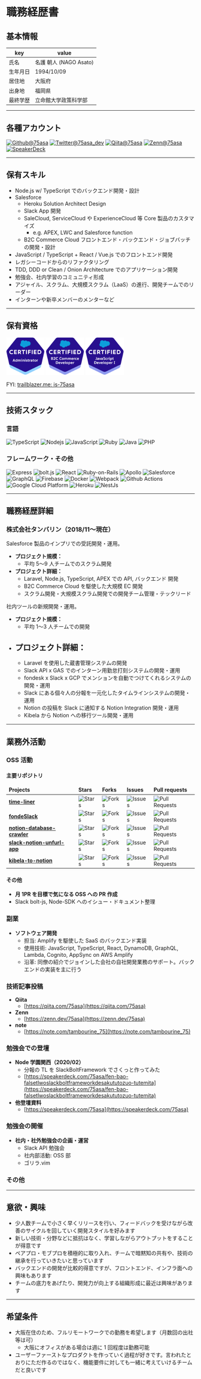 # 職務経歴書

## 基本情報

| key      | value                  |
| -------- | ---------------------- |
| 氏名     | 名護 朝人 (NAGO Asato) |
| 生年月日 | 1994/10/09             |
| 居住地   | 大阪府                 |
| 出身地   | 福岡県                 |
| 最終学歴 | 立命館大学政策科学部   |

---

## 各種アカウント

<p>
<a href="https://github.com/75asa" target="_blank"><img alt="Github@75asa" src="https://img.shields.io/badge/75asa-%2312100E.svg?&style=flat-square&logo=Github&logoColor=white" /></a>
<a href="https://twitter.com/75asa_dev" target="_blank"><img alt="Twitter@75asa_dev" src="https://img.shields.io/badge/@75asa_dev-%231DA1F2.svg?&style=flat-square&logo=twitter&logoColor=white" /></a>
<a href="https://qiita.com/75asa" target="_blank"><img alt="Qiita@75asa" src="https://img.shields.io/badge/75asa-55C500.svg?&style=flat-square&logo=qiita&logoColor=white" /></a>
<a href="https://zenn.dev/75asa" target="_blank"><img alt="Zenn@75asa" src="https://img.shields.io/badge/75asa-3EA8FF.svg?&style=flat-square&logo=Zenn&logoColor=white" /></a>
<a href="https://speakerdeck.com/75asa" target="_blank"><img alt="SpeakerDeck" src="https://img.shields.io/badge/75asa-009287.svg?&style=flat-square&logo=SpeakerDeck&logoColor=white" /></a>
</p>

---

## 保有スキル

- Node.js w/ TypeScript でのバックエンド開発・設計
- Salesforce
  - Heroku Solution Architect Design
  - Slack App 開発
  - SaleCloud, ServiceCloud や ExperienceCloud 等 Core 製品のカスタマイズ
    - e.g. APEX, LWC and Salesforce function
  - B2C Commerce Cloud フロントエンド・バックエンド・ジョブバッチの開発・設計
- JavaScript / TypeScript + React / Vue.js でのフロントエンド開発
- レガシーコードからのリファクタリング
- TDD, DDD or Clean / Onion Architecture でのアプリケーション開発
- 勉強会、社内学習のコミュニティ形成
- アジャイル、スクラム、大規模スクラム（LaaS）の進行、開発チームでのリーダー
- インターンや新卒メンバーのメンターなど

---

## 保有資格

<code><img src="https://raw.githubusercontent.com/75asa/75asa/master/images/salesforce/SF-Certified_Administrator.png" height="100" alt="Salesforce Certified Administrator"></code>
<code><img src="https://raw.githubusercontent.com/75asa/75asa/master/images/salesforce/SF-Certified_B2C-Commerce-Developer.png" height="100" alt="Salesforce Certified B2C Commerce Developer"></code>
<code><img src="https://raw.githubusercontent.com/75asa/75asa/master/images/salesforce/SF-Certified_JavaScript-Developer-I.png" height="100" alt="Salesforce Certified JavaScript Developer"></code>

FYI: [trailblazer.me: is-75asa](https://trailblazer.me/id/is-75asa)

---

## 技術スタック

### 言語

<p>
  <img alt="TypeScript" src="https://img.shields.io/badge/-TypeScript-007ACC?style=flat-square&logo=typescript&logoColor=white" />
  <img alt="Nodejs" src="https://img.shields.io/badge/-Nodejs-43853d?style=flat-square&logo=Node.js&logoColor=white" />
  <img alt="JavaScript" src="https://img.shields.io/badge/-JavaScript-F7DF1E?style=flat-square&logo=JavaScript&logoColor=white" />
  <img alt="Ruby" src="https://img.shields.io/badge/-Ruby-CC342D?style=flat-square&logo=Ruby&logoColor=white" />
  <img alt="Java" src="https://img.shields.io/badge/-Java-007396?style=flat-square&logo=Java&logoColor=white" />
   <img alt="PHP" src="https://img.shields.io/badge/-PHP-009?style=flat-square&logo=PHP&logoColor=white" />
</p>

### フレームワーク・その他

<p>
  <img alt="Express" src="https://img.shields.io/badge/-Express-3b8d8?style=flat-square&logo=express&logoColor=white" />
  <img alt="bolt.js" src="https://img.shields.io/badge/-Slack-93b8d8?style=flat-square&logo=Slack&logoColor=navy" />
  <img alt="React" src="https://img.shields.io/badge/-React-45b8d8?style=flat-square&logo=react&logoColor=white" />
  <img alt="Ruby-on-Rails" src="https://img.shields.io/badge/-Rails-CC0000?style=flat-square&logo=Ruby-on-Rails&logoColor=white" />
  <img alt="Apollo" src="https://img.shields.io/badge/-Apollo%20GraphQL-311C87?style=flat-square&logo=apollo-graphql&logoColor=white" />
  <img alt="Salesforce" src="https://img.shields.io/badge/-Salesforce-00A1E0?style=flat-square&logo=Salesforce&logoColor=white" />
  <img alt="GraphQL" src="https://img.shields.io/badge/-GraphQL-E10098?style=flat-square&logo=graphql&logoColor=white" />
  <img alt="Firebase" src="https://img.shields.io/badge/-Firebase-FFCA28?style=flat-square&logo=Firebase&logoColor=white" />
  <img alt="Docker" src="https://img.shields.io/badge/-Docker-46a2f1?style=flat-square&logo=docker&logoColor=white" />
  <img alt="Webpack" src="https://img.shields.io/badge/-Webpack-8DD6F9?style=flat-square&logo=webpack&logoColor=white" />
  <img alt="Github Actions" src="https://img.shields.io/badge/-Github_Actions-2088FF?style=flat-square&logo=github-actions&logoColor=white" />
  <img alt="Google Cloud Platform" src="https://img.shields.io/badge/-Google_Cloud_Platform-1a73e8?style=flat-square&logo=google-cloud&logoColor=white" />
  <img alt="Heroku" src="https://img.shields.io/badge/-Heroku-430098?style=flat-square&logo=heroku&logoColor=white" />
  <img alt="NestJs" src="https://img.shields.io/badge/-NestJs-ea2845?style=flat-square&logo=nestjs&logoColor=white" />
</p>

---

## 職務経歴詳細

### 株式会社タンバリン（2018/11〜現在）

Salesforce 製品のインプリでの受託開発・運用。

- **プロジェクト規模：**
  - 平均 5〜9 人チームでのスクラム開発
- **プロジェクト詳細：**
  - Laravel, Node.js, TypeScript, APEX での API, バックエンド 開発
  - B2C Commerce Cloud を駆使した大規模 EC 開発
  - スクラム開発・大規模スクラム開発での開発チーム管理・テックリード

社内ツールの新規開発・運用。

- **プロジェクト規模：**
  - 平均 1〜3 人チームでの開発
- ## **プロジェクト詳細：**
  - Laravel を使用した蔵書管理システムの開発
  - Slack API x GAS でのインターン用勤怠打刻システムの開発・運用
  - fondesk x Slack x GCP でメンションを自動でつけてくれるシステムの開発・運用
  - Slack にある個々人の分報を一元化したタイムラインシステムの開発・運用
  - Notion の投稿を Slack に通知する Notion Integration 開発・運用
  - Kibela から Notion への移行ツール開発・運用

---

## 業務外活動

### OSS 活動

#### 主要リポジトリ

<table>
  <thead>
    <tr>
      <td><b>Projects</b></td>
      <td><b>Stars</b></td>
      <td><b>Forks</b></td>
      <td><b>Issues</b></td>
      <td><b>Pull requests</b></td>
    </tr>
  </thead>
  <tbody>
    <tr>
      <td><a href="https://github.com/75asa/time-liner"><b>time-liner</b></a></td>
      <td><img alt="Stars" src="https://img.shields.io/github/stars/75asa/time-liner?style=flat-square&labelColor=343b41"/></td>
      <td><img alt="Forks" src="https://img.shields.io/github/forks/75asa/time-liner?style=flat-square&labelColor=343b41"/></td>
      <td><img alt="Issues" src="https://img.shields.io/github/issues/75asa/time-liner?style=flat-square&labelColor=343b41"/></td>
      <td><img alt="Pull Requests" src="https://img.shields.io/github/issues-pr/75asa/time-liner?style=flat-square&labelColor=343b41"/></td>
	  </tr>
    <tr>
      <td><a href="https://github.com/75asa/fondeSlack"><b>fondeSlack</b></a></td>
      <td><img alt="Stars" src="https://img.shields.io/github/stars/75asa/fondeSlack?style=flat-square&labelColor=343b41"/></td>
      <td><img alt="Forks" src="https://img.shields.io/github/forks/75asa/fondeSlack?style=flat-square&labelColor=343b41"/></td>
      <td><img alt="Issues" src="https://img.shields.io/github/issues/75asa/fondeSlack?style=flat-square&labelColor=343b41"/></td>
      <td><img alt="Pull Requests" src="https://img.shields.io/github/issues-pr/75asa/fondeSlack?style=flat-square&labelColor=343b41"/></td>
    </tr>
    <tr>
      <td><a href="https://github.com/75asa/notion-database-crawler"><b>notion-database-crawler</b></a></td>
      <td><img alt="Stars" src="https://img.shields.io/github/stars/75asa/notion-database-crawler?style=flat-square&labelColor=343b41"/></td>
      <td><img alt="Forks" src="https://img.shields.io/github/forks/75asa/notion-database-crawler?style=flat-square&labelColor=343b41"/></td>
      <td><img alt="Issues" src="https://img.shields.io/github/issues/75asa/notion-database-crawler?style=flat-square&labelColor=343b41"/></td>
      <td><img alt="Pull Requests" src="https://img.shields.io/github/issues-pr/75asa/notion-database-crawler?style=flat-square&labelColor=343b41"/></td>
    </tr>
	  <tr>
      <td><a href="https://github.com/trackrecords/slack-notion-unfurl-app"><b>slack-notion-unfurl-app</b></a></td>
      <td><img alt="Stars" src="https://img.shields.io/github/stars/trackrecords/slack-notion-unfurl-app?style=flat-square&labelColor=343b41"/></td>
      <td><img alt="Forks" src="https://img.shields.io/github/forks/trackrecords/slack-notion-unfurl-app?style=flat-square&labelColor=343b41"/></td>
      <td><img alt="Issues" src="https://img.shields.io/github/issues/trackrecords/slack-notion-unfurl-app?style=flat-square&labelColor=343b41"/></td>
      <td><img alt="Pull Requests" src="https://img.shields.io/github/issues-pr/trackrecords/slack-notion-unfurl-app?style=flat-square&labelColor=343b41"/></td>
    </tr>
    <tr>
      <td><a href="https://github.com/75asa/kibela-to-notion"><b>kibela-to-notion</b></a></td>
      <td><img alt="Stars" src="https://img.shields.io/github/stars/75asa/kibela-to-notion?style=flat-square&labelColor=343b41"/></td>
      <td><img alt="Forks" src="https://img.shields.io/github/forks/75asa/kibela-to-notion?style=flat-square&labelColor=343b41"/></td>
      <td><img alt="Issues" src="https://img.shields.io/github/issues/75asa/kibela-to-notion?style=flat-square&labelColor=343b41"/></td>
      <td><img alt="Pull Requests" src="https://img.shields.io/github/issues-pr/75asa/kibela-to-notion?style=flat-square&labelColor=343b41"/></td>
    </tr>
  </tbody>
</table>

#### その他

- **月 1PR を目標で気になる OSS への PR 作成**
- Slack bolt-js, Node-SDK へのイシュー・ドキュメント整理

### 副業

- **ソフトウェア開発**
  - 担当: Amplify を駆使した SaaS のバックエンド実装
  - 使用技術: JavaScript, TypeScript, React, DynamoDB, GraphQL, Lambda, Cognito, AppSync on AWS Amplify
  - 沿革: 同僚の紹介でジョインした会社の自社開発業務のサポート。バックエンドの実装を主に行う

### 技術記事投稿

- **Qiita**
  - [https://qiita.com/75asa](https://qiita.com/75asa)
- **Zenn**
  - [https://zenn.dev/75asa](https://zenn.dev/75asa)
- **note**
  - [https://note.com/tambourine_75](https://note.com/tambourine_75)

### 勉強会での登壇

- **Node 学園関西（2020/02）**
  - 分報の TL を SlackBoltFramework でさくっと作ってみた
  - [https://speakerdeck.com/75asa/fen-bao-falsetlwoslackboltframeworkdesakututozuo-tutemita](https://speakerdeck.com/75asa/fen-bao-falsetlwoslackboltframeworkdesakututozuo-tutemita)
- **他登壇資料**
  - [https://speakerdeck.com/75asa](https://speakerdeck.com/75asa)

### 勉強会の開催

- **社内・社外勉強会の企画・運営**
  - Slack API 勉強会
  - 社内部活動: OSS 部
  - ゴリラ.vim

### その他

---

## 意欲・興味

- 少人数チームで小さく早くリリースを行い、フィードバックを受けながら改善のサイクルを回していく開発スタイルを好みます
- 新しい技術・分野などに抵抗はなく、学習しながらアウトプットをすることが得意です
- ペアプロ・モブプロを積極的に取り入れ、チームで暗黙知の共有や、技術の継承を行っていきたいと思っています
- バックエンドの開発が比較的得意ですが、フロントエンド、インフラ面への興味もあります
- チームの底力をあげたり、開発力が向上する組織形成に最近は興味があります

---

## 希望条件

- 大阪在住のため、フルリモートワークでの勤務を希望します（月数回の出社等は可）
  - 大阪にオフィスがある場合は週に 1 回程度は勤務可能
- ユーザーファーストなプロダクトを作っていく過程が好きです。言われたとおりにただ作るのではなく、機能要件に対しても一緒に考えていけるチームだと良いです

